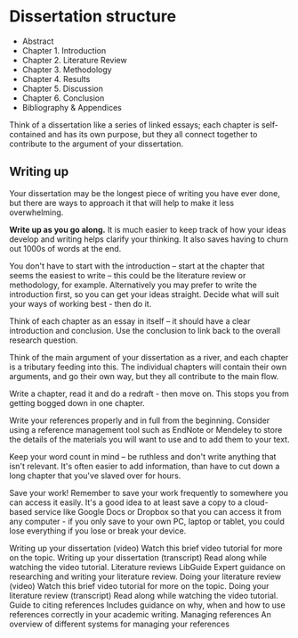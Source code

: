 # Dissertation structure

- Abstract
- Chapter 1. Introduction
- Chapter 2. Literature Review
- Chapter 3. Methodology
- Chapter 4. Results 
- Chapter 5. Discussion
- Chapter 6. Conclusion
- Bibliography & Appendices

Think of a dissertation like a series of linked essays; each chapter is self-contained and has its own purpose, but they all connect together to contribute to the argument of your dissertation.

## Writing up

Your dissertation may be the longest piece of writing you have ever done, but there are ways to approach it that will help to make it less overwhelming.

**Write up as you go along.** It is much easier to keep track of how your ideas develop and writing helps clarify your thinking. It also saves having to churn out 1000s of words at the end.

You don't have to start with the introduction – start at the chapter that seems the easiest to write – this could be the literature review or methodology, for example. Alternatively you may prefer to write the introduction first, so you can get your ideas straight. Decide what will suit your ways of working best - then do it.

Think of each chapter as an essay in itself – it should have a clear introduction and conclusion. Use the conclusion to link back to the overall research question.

Think of the main argument of your dissertation as a river, and each chapter is a tributary feeding into this. The individual chapters will contain their own arguments, and go their own way, but they all contribute to the main flow.

Write a chapter, read it and do a redraft - then move on. This stops you from getting bogged down in one chapter.

Write your references properly and in full from the beginning. Consider using a reference management tool such as EndNote or Mendeley to store the details of the materials you will want to use and to add them to your text.

Keep your word count in mind – be ruthless and don't write anything that isn't relevant. It's often easier to add information, than have to cut down a long chapter that you've slaved over for hours.

Save your work! Remember to save your work frequently to somewhere you can access it easily. It's a good idea to at least save a copy to a cloud-based service like Google Docs or Dropbox so that you can access it from any computer - if you only save to your own PC, laptop or tablet, you could lose everything if you lose or break your device.

Writing up your dissertation (video)
Watch this brief video tutorial for more on the topic.
Writing up your dissertation (transcript)
Read along while watching the video tutorial.
Literature reviews LibGuide
Expert guidance on researching and writing your literature review.
Doing your literature review (video)
Watch this brief video tutorial for more on the topic.
Doing your literature review (transcript)
Read along while watching the video tutorial.
Guide to citing references
Includes guidance on why, when and how to use references correctly in your academic writing.
Managing references
An overview of different systems for managing your references
